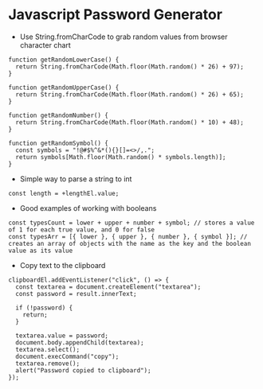# Javascript Password Generator

- Use String.fromCharCode to grab random values from browser character chart

```
function getRandomLowerCase() {
  return String.fromCharCode(Math.floor(Math.random() * 26) + 97);
}

function getRandomUpperCase() {
  return String.fromCharCode(Math.floor(Math.random() * 26) + 65);
}

function getRandomNumber() {
  return String.fromCharCode(Math.floor(Math.random() * 10) + 48);
}

function getRandomSymbol() {
  const symbols = "!@#$%^&*(){}[]=<>/,.";
  return symbols[Math.floor(Math.random() * symbols.length)];
}
```

- Simple way to parse a string to int

```
const length = +lengthEl.value;
```

- Good examples of working with booleans

```
const typesCount = lower + upper + number + symbol; // stores a value of 1 for each true value, and 0 for false
const typesArr = [{ lower }, { upper }, { number }, { symbol }]; // creates an array of objects with the name as the key and the boolean value as its value
```

- Copy text to the clipboard

```
clipboardEl.addEventListener("click", () => {
  const textarea = document.createElement("textarea");
  const password = result.innerText;

  if (!password) {
    return;
  }

  textarea.value = password;
  document.body.appendChild(textarea);
  textarea.select();
  document.execCommand("copy");
  textarea.remove();
  alert("Password copied to clipboard");
});
```
